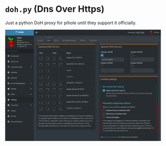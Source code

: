 # `doh.py` (Dns Over Https)

Just a python DoH proxy for pihole until they support it officially.

![screenshot](https://github.com/uintptr/dohpy/blob/main/doc/phole.png)

